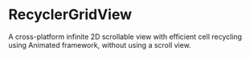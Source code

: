 # RecyclerGridView
A cross-platform infinite 2D scrollable view with efficient cell recycling using Animated framework, without using a scroll view.
